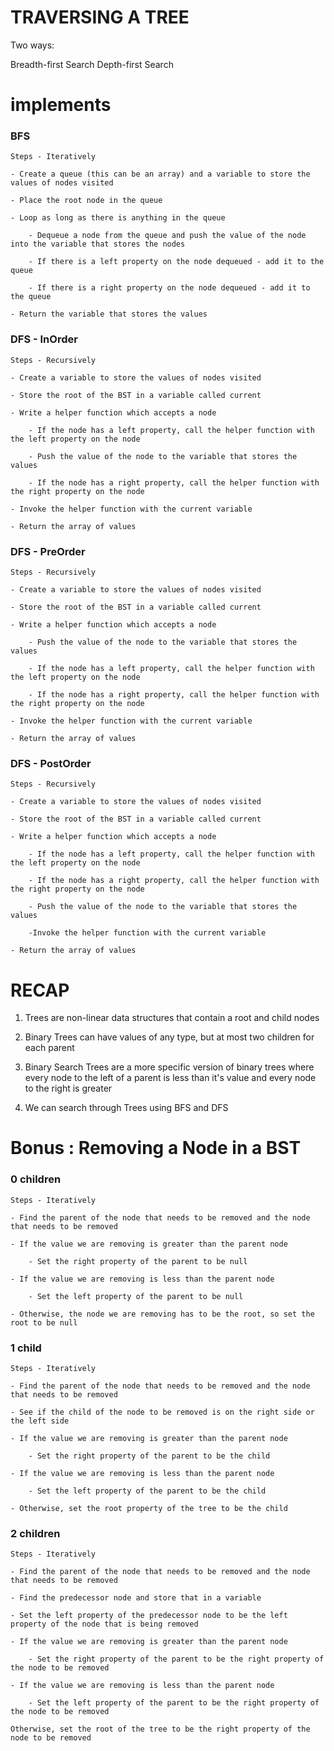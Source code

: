 # TRAVERSING A TREE

Two ways:

Breadth-first Search
Depth-first Search

# implements

### BFS
```
Steps - Iteratively

- Create a queue (this can be an array) and a variable to store the values of nodes visited

- Place the root node in the queue

- Loop as long as there is anything in the queue

    - Dequeue a node from the queue and push the value of the node into the variable that stores the nodes

    - If there is a left property on the node dequeued - add it to the queue

    - If there is a right property on the node dequeued - add it to the queue

- Return the variable that stores the values
```

### DFS - InOrder
```
Steps - Recursively

- Create a variable to store the values of nodes visited

- Store the root of the BST in a variable called current

- Write a helper function which accepts a node
    
    - If the node has a left property, call the helper function with the left property on the node

    - Push the value of the node to the variable that stores the values

    - If the node has a right property, call the helper function with the right property on the node

- Invoke the helper function with the current variable

- Return the array of values
```

### DFS - PreOrder
```
Steps - Recursively

- Create a variable to store the values of nodes visited

- Store the root of the BST in a variable called current

- Write a helper function which accepts a node

    - Push the value of the node to the variable that stores the values

    - If the node has a left property, call the helper function with the left property on the node

    - If the node has a right property, call the helper function with the right property on the node

- Invoke the helper function with the current variable

- Return the array of values
```

### DFS - PostOrder
```
Steps - Recursively

- Create a variable to store the values of nodes visited

- Store the root of the BST in a variable called current

- Write a helper function which accepts a node

    - If the node has a left property, call the helper function with the left property on the node

    - If the node has a right property, call the helper function with the right property on the node

    - Push the value of the node to the variable that stores the values

    -Invoke the helper function with the current variable

- Return the array of values
```


# RECAP

1. Trees are non-linear data structures that contain a root and child nodes

2. Binary Trees can have values of any type, but at most two children for each parent

3. Binary Search Trees are a more specific version of binary trees where every node to the left of a parent is less than it's value and every node to the right is greater

4. We can search through Trees using BFS and DFS


# Bonus : Removing a Node in a BST

### 0 children

```
Steps - Iteratively

- Find the parent of the node that needs to be removed and the node that needs to be removed

- If the value we are removing is greater than the parent node

    - Set the right property of the parent to be null

- If the value we are removing is less than the parent node​

    - Set the left property of the parent to be null

- Otherwise, the node we are removing has to be the root, so set the root to be null
```


### 1 child

```
Steps - Iteratively

- Find the parent of the node that needs to be removed and the node that needs to be removed

- See if the child of the node to be removed is on the right side or the left side

- If the value we are removing is greater than the parent node​​

    - Set the right property of the parent to be the child

- If the value we are removing is less than the parent node​

    - Set the left property of the parent to be the child

- Otherwise, set the root property of the tree to be the child
```

### 2 children

```
Steps - Iteratively

- Find the parent of the node that needs to be removed and the node that needs to be removed

- Find the predecessor node and store that in a variable

- Set the left property of the predecessor node to be the left property of the node that is being removed

- If the value we are removing is greater than the parent node​​

    - Set the right property of the parent to be the right property of the node to be removed

- If the value we are removing is less than the parent node​

    - Set the left property of the parent to be the right property of the node to be removed
    
Otherwise, set the root of the tree to be the right property of the node to be removed
```